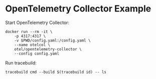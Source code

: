 # OpenTelemetry Collector Example

Start OpenTelemetry Collector:

```
docker run --rm -it \
    -p 4317:4317 \
    -v $PWD/config.yaml:/config.yaml \
    --name otelcol \
    otel/opentelemetry-collector \
    --config config.yaml
```

Run tracebuild:

```
tracebuild cmd --build $(tracebuild id) -- ls
```
